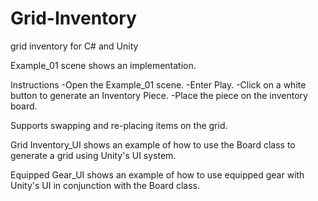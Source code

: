 # Grid-Inventory
 grid inventory for C# and Unity
 
 Example_01 scene shows an implementation.
 
 Instructions
 -Open the Example_01 scene. 
 -Enter Play. 
 -Click on a white button to generate an Inventory Piece. 
 -Place the piece on the inventory board.
 
 Supports swapping and re-placing items on the grid. 
 
 Grid Inventory_UI shows an example of how to use the Board class to generate a grid using Unity's UI system.
 
 Equipped Gear_UI shows an example of how to use equipped gear with Unity's UI in conjunction with the Board class.
